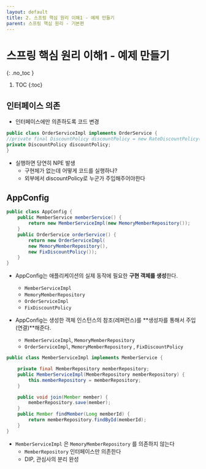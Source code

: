 ```yaml
---
layout: default
title: 2. 스프링 핵심 원리 이해1 - 예제 만들기
parent: 스프링 핵심 원리 - 기본편
---
```


# 스프링 핵심 원리 이해1 - 예제 만들기
{: .no_toc }

1. TOC
{:toc}

## 인터페이스 의존

- 인터페이스에만 의존하도록 코드 변경
```java
public class OrderServiceImpl implements OrderService {
//private final DiscountPolicy discountPolicy = new RateDiscountPolicy();
private DiscountPolicy discountPolicy;
}
```

- 실행하면 당연히 NPE 발생
  - 구현체가 없는데 어떻게 코드를 실행하나?
  - 외부에서 discountPolicy로 누군가 주입해주어야한다

## AppConfig

```java
public class AppConfig {
    public MemberService memberService() {
        return new MemberServiceImpl(new MemoryMemberRepository());
    }
    public OrderService orderService() {
        return new OrderServiceImpl(
        new MemoryMemberRepository(),
        new FixDiscountPolicy());
    }
}
```

- AppConfig는 애플리케이션의 실제 동작에 필요한 **구현 객체를 생성**한다.
  - `MemberServiceImpl`
  - `MemoryMemberRepository`
  - `OrderServiceImpl`
  - `FixDiscountPolicy`

- AppConfig는 생성한 객체 인스턴스의 참조(레퍼런스)를 **생성자를 통해서 주입(연결)**해준다.
  - `MemberServiceImpl`, `MemoryMemberRepository`
  - `OrderServiceImpl`, `MemoryMemberRepository` , `FixDiscountPolicy`

```java
public class MemberServiceImpl implements MemberService {

    private final MemberRepository memberRepository;
    public MemberServiceImpl(MemberRepository memberRepository) {
        this.memberRepository = memberRepository;
    }

    public void join(Member member) {
        memberRepository.save(member);
    }
    public Member findMember(Long memberId) {
        return memberRepository.findById(memberId);
    }
}
```

- `MemberServiceImpl` 은 `MemoryMemberRepository` 를 의존하지 않는다
  - `MemberRepository` 인터페이스만 의존한다
  - DIP, 관심사의 분리 완성